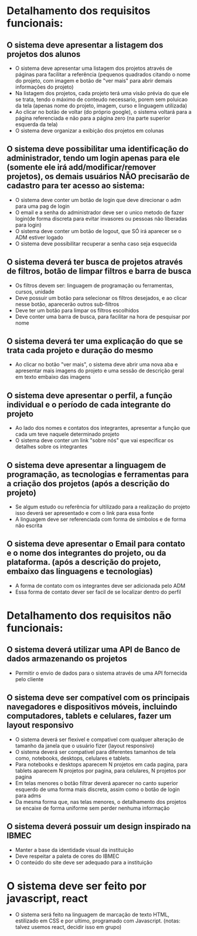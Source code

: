 # Detalhamento dos requisitos funcionais:


## O sistema deve apresentar a listagem dos projetos dos alunos
* O sistema deve apresentar uma listagem dos projetos através de páginas para facilitar a referência (pequenos quadrados citando o nome do projeto, com imagem e botão de "ver mais" para abrir demais informações do projeto)
* Na listagem dos projetos, cada projeto terá uma visão prévia do que ele se trata, tendo o máximo de conteudo necessario, porem sem poluicao da tela (apenas nome do projeto, imagem, curso e linguagem utilizada)
* Ao clicar no botão de voltar (do próprio google), o sistema voltará para a página referenciada e não para a página zero (na parte superior esquerda da tela)
* ⁠O sistema deve organizar a exibição dos projetos em colunas
   
## O sistema deve possibilitar uma identificação do administrador, tendo um login apenas para ele (somente ele irá add/modificar/remover projetos), os demais usuários NÃO precisarão de cadastro para ter acesso ao sistema:
* O sistema deve conter um botão de login que deve direcionar o adm para uma pag de login
* O email e a senha do administrador deve ser o unico metodo de fazer login(de forma discreta para evitar invasores ou pessoas não liberadas para login)
* O sistema deve conter um botão de logout, que SÓ irá aparecer se o ADM estiver logado
* O sistema deve possibilitar recuperar a senha caso seja esquecida
     
## O sistema deverá ter busca de projetos através de filtros, botão de limpar filtros e barra de busca
* Os filtros devem ser: linguagem de programação ou ferramentas, cursos, unidade
* Deve possuir um botão para selecionar os filtros desejados, e ao clicar nesse botão, aparecerão outros sub-filtros
* Deve ter um botão para limpar os filtros escolhidos
* Deve conter uma barra de busca, para facilitar na hora de pesquisar por nome
     
## O sistema deverá ter uma explicação do que se trata cada projeto e duração do mesmo
* Ao clicar no botão "ver mais", o sistema deve abrir uma nova aba e apresentar mais imagens do projeto e uma sessão de descrição geral em texto embaixo das imagens 
     
## O sistema deve apresentar o perfil, a função individual e o período de cada integrante do projeto
* Ao lado dos nomes e contatos dos integrantes, apresentar a função que cada um teve naquele determinado projeto
* O sistema deve conter um link "sobre nós" que vai especificar os detalhes sobre os integrantes
    
## O sistema deve apresentar a linguagem de programação, as tecnologias e ferramentas para a criação dos projetos (após a descrição do projeto)
* Se algum estudo ou referência for ultilizado para a realização do projeto isso deverá ser apresentado e com o link para essa fonte
* A linguagem deve ser referenciada com forma de simbolos e de forma não escrita
    
## O sistema deve apresentar o Email para contato e o nome dos integrantes do projeto, ou da plataforma. (após a descrição do projeto, embaixo das linguagens e tecnologias)
* A forma de contato com os integrantes deve ser adicionada pelo ADM 
* Essa forma de contato dever ser facil de se localizar dentro do perfil

# Detalhamento dos requisitos não funcionais:

## O sistema deverá utilizar uma API de Banco de dados armazenando os projetos
* Permitir o envio de dados para o sistema através de uma API fornecida pelo cliente
      
## O sistema deve ser compatível com os principais navegadores e dispositivos móveis, incluindo computadores, tablets e celulares, fazer um layout responsivo
* O sistema deverá ser flexivel e compativel com qualquer alteração de tamanho da janela que o usuário fizer (layout responsivo)
* O sistema deverá ser compativel para diferentes tamanhos de tela como, notebooks, desktops, celulares e tablets.
* Para notebooks e desktops aparecem N projetos em cada pagina, para tablets aparecem N projetos por pagina, para celulares, N projetos por pagina
* Em telas menores o botão filtrar deverá aparecer no canto superior esquerdo de uma forma mais discreta, assim como o botão de login para adms
* Da mesma forma que, nas telas menores, o detalhamento dos projetos se encaixe de forma uniforme sem perder nenhuma informação
     
## O sistema deverá possuir um design inspirado na IBMEC
* Manter a base da identidade visual da instituição
* Deve respeitar a paleta de cores do IBMEC
* O conteúdo do site deve ser adequado para a instituição    

# O sistema deve ser feito por javascript, react
* O sistema será feito na linguagem de marcação de texto HTML, estilizado em CSS e por ultimo, programado com Javascript. (notas: talvez usemos react, decidir isso em grupo)
